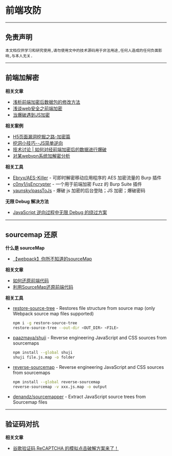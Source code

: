 # 前端攻防

---

## 免责声明

`本文档仅供学习和研究使用,请勿使用文中的技术源码用于非法用途,任何人造成的任何负面影响,与本人无关.`

---

## 前端加解密

**相关文章**
- [浅析前端加密后数据包的修改方法](https://www.freebuf.com/articles/web/223011.html)
- [浅谈web安全之前端加密](https://mp.weixin.qq.com/s/W1Jbrj6Jtg-J3-AX4eO-Eg)
- [当爆破遇到JS加密](https://www.freebuf.com/articles/web/261459.html)

**相关案例**
- [H5页面漏洞挖掘之路-加密篇](https://mp.weixin.qq.com/s/QRxMQFgAPlJsUwuw8Sv0JQ)
- [挖洞小技巧--JS简单逆向](https://zone.huoxian.cn/d/722-js)
- [技术讨论 | 如何对经前端加密后的数据进行爆破](https://www.freebuf.com/articles/web/184455.html)
- [对某webvpn系统加解密分析](https://xz.aliyun.com/t/11007)

**相关工具**
- [Ebryx/AES-Killer](https://github.com/Ebryx/AES-Killer) - 可即时解密移动应用程序的 AES 加密流量的 Burp 插件
- [c0ny1/jsEncrypter](https://github.com/c0ny1/jsEncrypter) - 一个用于前端加密 Fuzz 的 Burp Suite 插件
- [yaunsky/passToJs](https://github.com/yaunsky/passToJs) - 爆破 js 加密的后台登陆；JS 加密；爆破密码

**无限 Debug 解决方法**
- [JavaScript 逆向过程中无限 Debug 的绕过方案](https://developer.51cto.com/article/707354.html)

---

## sourcemap 还原

**什么是 sourceMap**
- [【webpack】你所不知道的sourceMap](https://juejin.cn/post/6844903971648372743)

**相关文章**
- [如何还原前端代码](https://mp.weixin.qq.com/s/ccW8I6ZHBaVWN5ZlDC1ucA)
- [利用SourceMap还原前端代码](https://mp.weixin.qq.com/s/LRRycBY9ERIMBEh-MKjBCw)

**相关工具**
- [restore-source-tree](https://www.npmjs.com/package/restore-source-tree) - Restores file structure from source map (only Webpack source map files supported)
    ```bash
    npm i -g restore-source-tree
    restore-source-tree --out-dir <OUT_DIR> <FILE>
    ```
- [paazmaya/shuji](https://github.com/paazmaya/shuji) - Reverse engineering JavaScript and CSS sources from sourcemaps
    ```bash
    npm install --global shuji
    shuji file.js.map -o folder
    ```
- [reverse-sourcemap](https://www.npmjs.com/package/reverse-sourcemap) - Reverse engineering JavaScript and CSS sources from sourcemaps
    ```bash
    npm install --global reverse-sourcemap
    reverse-sourcemap -v xxx.js.map -o output
    ```
- [denandz/sourcemapper](https://github.com/denandz/sourcemapper) - Extract JavaScript source trees from Sourcemap files

---

## 验证码对抗

**相关文章**
- [谷歌验证码 ReCAPTCHA 的模拟点击破解方案来了！](https://mp.weixin.qq.com/s/vRkG_5s01tiDoMErp71QZw)
